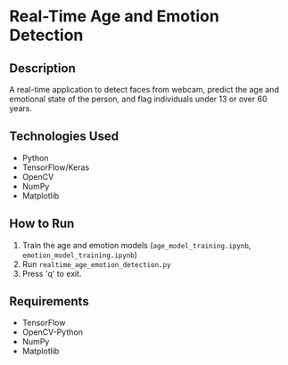 # Real-Time Age and Emotion Detection

## Description
A real-time application to detect faces from webcam, predict the age and emotional state of the person, and flag individuals under 13 or over 60 years.

## Technologies Used
- Python
- TensorFlow/Keras
- OpenCV
- NumPy
- Matplotlib

## How to Run
1. Train the age and emotion models (`age_model_training.ipynb`, `emotion_model_training.ipynb`)
2. Run `realtime_age_emotion_detection.py`
3. Press 'q' to exit.

## Requirements
- TensorFlow
- OpenCV-Python
- NumPy
- Matplotlib
